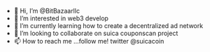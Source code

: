 - 👋 Hi, I’m @BitBazaarllc
- 👀 I’m interested in web3 develop
- 🌱 I’m currently learning how to create a  decentralized ad network
- 💞️ I’m looking to collaborate on suica couponscan project
- 📫 How to reach me ...follow me! twitter @suicacoin 

<!---
BitBazaarllc/BitBazaarllc is a ✨ special ✨ repository because its `README.md` (this file) appears on your GitHub profile.
You can click the Preview link to take a look at your changes.
--->
